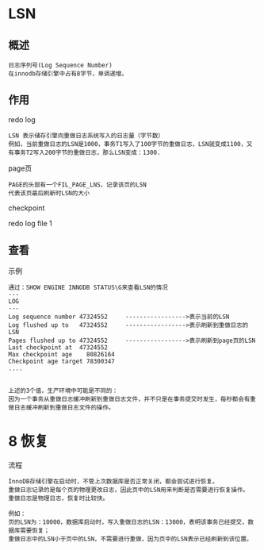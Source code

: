 

# LSN 

## 概述

    日志序列号(Log Sequence Number)
    在innodb存储引擎中占有8字节，单调递增。
    

## 作用    


redo log
   
    LSN 表示储存引擎向重做日志系统写入的日志量（字节数）
    例如，当前重做日志的LSN是1000，事务T1写入了100字节的重做日志，LSN就变成1100，又有事务T2写入200字节的重做日志，那么LSN变成：1300.

page页

    PAGE的头部有一个FIL_PAGE_LNS，记录该页的LSN
    代表该页最后刷新时LSN的大小
        
checkpoint


redo log file 1
        


## 查看    
 
示例
 
    通过：SHOW ENGINE INNODB STATUS\G来查看LSN的情况
    ---
    LOG
    ---
    Log sequence number 47324552     ----------------->表示当前的LSN
    Log flushed up to   47324552     ----------------->表示刷新到重做日志的LSN
    Pages flushed up to 47324552     ----------------->表示刷新到page页的LSN
    Last checkpoint at  47324552
    Max checkpoint age    80826164
    Checkpoint age target 78300347
    ....

     
    上述的3个值，生产环境中可能是不同的：
    因为一个事务从重做日志缓冲刷新到重做日志文件，并不只是在事务提交时发生，每秒都会有重做日志缓冲刷新到重做日志文件的操作。
    

        
# 8 恢复

流程

    InnoDB存储引擎在启动时，不管上次数据库是否正常关闭，都会尝试进行恢复。
    重做日志记录的是每个页的物理更改日志，因此页中的LSN用来判断是否需要进行恢复操作。
    重做日志是物理日志，恢复时比较快。

    例如：
    页的LSN为：10000，数据库启动时，写入重做日志的LSN：13000，表明该事务已经提交，数据库需要恢复；
    重做日志中的LSN小于页中的LSN，不需要进行重做，因为页中的LSN表示已经刷新到该位置。
     
     

